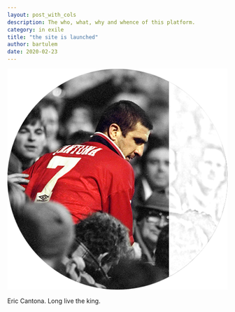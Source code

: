 ```yaml
---
layout: post_with_cols
description: The who, what, why and whence of this platform.
category: in exile
title: "the site is launched"
author: bartulem
date: 2020-02-23
---
```


<div class="col-sm-8">
  <img  class="img-custom" alt="ledieu" src="/img/ledieu.png">
</div>

<div class="col-sm-4">
  <p> Eric Cantona. Long live the king. </p>
</div>
